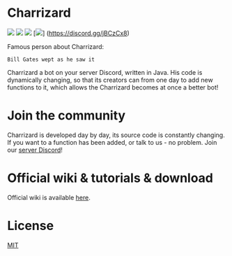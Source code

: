 # Charrizard
<img src="https://img.shields.io/npm/l/express.svg">   <img src="https://img.shields.io/badge/jda-3-blue.svg">   <img src="https://img.shields.io/travis/rust-lang/rust.svg">   [<img src="https://discordapp.com/api/guilds/277921535463784449/widget.png?style=shield">] (https://discord.gg/jBCzCx8)

Famous person about Charrizard:
```
Bill Gates wept as he saw it
```

Charrizard a bot on your server Discord, written in Java. His code is dynamically changing, so that its creators can from one day to add new functions to it, which allows the Charrizard becomes at once a better bot!

# Join the community
Charrizard is developed day by day, its source code is constantly changing. If you want to a function has been added, or talk to us - no problem. Join our [server Discord](https://discord.gg/jBCzCx8)!

# Official wiki & tutorials & download
Official wiki is available [here](https://github.com/CharrizardBot/Charrizard/wiki).

# License
[MIT](https://github.com/CharrizardBot/Charrizard/blob/master/LICENSE)
